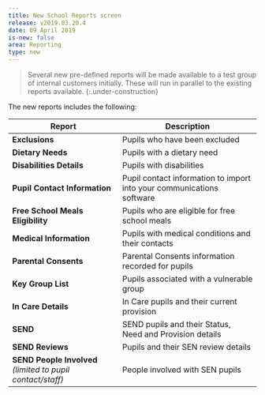 ```yaml
---
title: New School Reports screen
release: v2019.03.20.4
date: 09 April 2019
is-new: false
area: Reporting
type: new
---
```


> Several new pre-defined reports will be made available to a test group of internal customers initially. These will run in parallel to the existing reports available.
{:.under-construction}

The new reports includes the following:

| Report | Description |
| -- | -- |
| **Exclusions** | Pupils who have been excluded |
| **Dietary Needs**| Pupils with a dietary need |
| **Disabilities Details** | Pupils with disabilities |
| **Pupil Contact Information** | Pupil contact information to import into your communications software |
| **Free School Meals Eligibility** | Pupils who are eligible for free school meals |
| **Medical Information**| Pupils with medical conditions and their contacts |
| **Parental Consents** | Parental Consents information recorded for pupils |
| **Key Group List** | Pupils associated with a vulnerable group |
| **In Care Details** | In Care pupils and their current provision |
| **SEND** | SEND pupils and their Status, Need and Provision details |
| **SEND Reviews** | Pupils and their SEN review details |
| **SEND People Involved** *(limited to pupil contact/staff)* | People involved with SEN pupils |